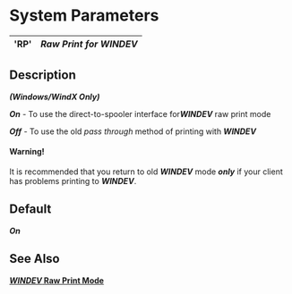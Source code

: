 # System Parameters

**'RP'** |  **_Raw Print for *WINDEV*_**  
---|---  
  
##  Description

**_(Windows/WindX Only)_**

**_On_** \- To use the direct-to-spooler interface for***WINDEV*** raw print mode

**_Off_** \- To use the old _pass through_ method of printing with ***WINDEV***

####  **Warning!**  
It is recommended that you return to old ***WINDEV*** mode **_only_** if your client has problems printing to ***WINDEV***.

##  Default

**_On_**

## See Also

**[*WINDEV* Raw Print Mode](../file_handling/~windev~.md)**
